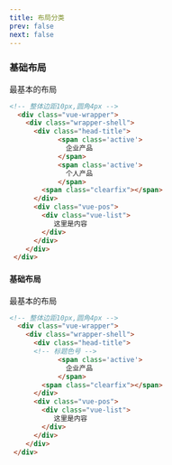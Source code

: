 ```yaml
---
title: 布局分类
prev: false
next: false
---
```

<h3>基础布局</h3>
<p>最基本的布局</p>
<ClientOnly>
  <tslayout>
    <layout slot="main" :headlist='msg'>
      <div slot='content'>
        <!-- <div>边框圆角4px</div>
        <div>边距10px</div>
        <div>边距10px</div> -->
      </div>
    </layout>
  </tslayout>
</ClientOnly>


````html
<!-- 整体边距10px,圆角4px -->
  <div class="vue-wrapper">
    <div class="wrapper-shell">
      <div class="head-title">
            <span class='active'>
              企业产品
            </span>
            <span class='active'>
              个人产品
            </span>
        <span class="clearfix"></span>
      </div>
      <div class="vue-pos">
        <div class="vue-list">
           这里是内容
        </div>
      </div>
    </div>
 </div>
````
<h4>基础布局</h4>
<p>最基本的布局</p>
<ClientOnly>
  <tslayout>
    <layout slot="main" :headlist='msg'>
      <div slot='content'>
        <!-- <div>边框圆角4px</div>
        <div>边距10px</div>
        <div>边距10px</div> -->
      </div>
    </layout>
  </tslayout>
</ClientOnly>


````html
<!-- 整体边距10px,圆角4px -->
  <div class="vue-wrapper">
    <div class="wrapper-shell">
      <div class="head-title">
      <!-- 标题色号 -->
            <span class='active'>
              企业产品
            </span>
        <span class="clearfix"></span>
      </div>
      <div class="vue-pos">
        <div class="vue-list">
           这里是内容
        </div>
      </div>
    </div>
 </div>
````

<script>
export default {
    data(){
        return{
            msg:[
              {name:'企业产品',url:'',states:'',json:'',active:true},
              {name:'个人产品',url:'',states:'',json:'',active:false}
            ],
        }
    }
}
</script>

